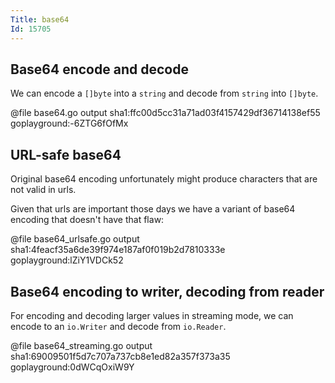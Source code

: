```yaml
---
Title: base64
Id: 15705
---
```

## Base64 encode and decode

We can encode a `[]byte` into a `string` and decode from `string` into `[]byte`.

@file base64.go output sha1:ffc00d5cc31a71ad03f4157429df36714138ef55 goplayground:-6ZTG6fOfMx

## URL-safe base64

Original base64 encoding unfortunately might produce characters that are not valid in urls.

Given that urls are important those days we have a variant of base64 encoding that doesn't have that flaw:

@file base64_urlsafe.go output sha1:4feacf35a6de39f974e187af0f019b2d7810333e goplayground:lZiY1VDCk52

## Base64 encoding to writer, decoding from reader

For encoding and decoding larger values in streaming mode, we can encode to an `io.Writer` and decode from `io.Reader`.

@file base64_streaming.go output sha1:69009501f5d7c707a737cb8e1ed82a357f373a35 goplayground:0dWCqOxiW9Y
